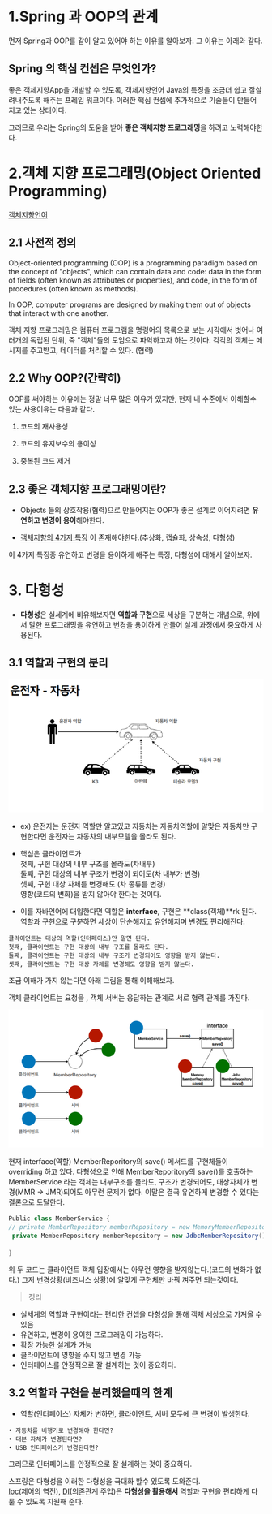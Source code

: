 # 1.Spring 과 OOP의 관계

먼저 Spring과 OOP를 같이 알고 있어야 하는 이유를 알아보자. 그 이유는 아래와 같다.

## Spring 의 핵심 컨셉은 무엇인가?

좋은 객체지향App을 개발할 수 있도록, 객체지향언어 Java의 특징을 조금더 쉽고 잘살려내주도록 해주는 프레임 워크이다. 이러한 핵심 컨셉에 추가적으로 기술들이 만들어 지고 있는 상태이다.

그러므로 우리는 Spring의 도움을 받아 **좋은 객체지향 프로그래밍**을 하려고 노력해야한다.

# 2.객체 지향 프로그래밍(Object Oriented Programming)

[객체지향언어](https://github.com/steadykyu/TIL/blob/master/Java/lamda.md)

## 2.1 사전적 정의

Object-oriented programming (OOP) is a programming paradigm based on the concept of "objects", which can contain data and code: data in the form of fields (often known as attributes or properties), and code, in the form of procedures (often known as methods).

In OOP, computer programs are designed by making them out of objects that interact with one another.

객체 지향 프로그래밍은 컴퓨터 프로그램을 명령어의 목록으로 보는 시각에서 벗어나 여러개의 독립된 단위, 즉 "객체"들의 모임으로 파악하고자 하는 것이다. 각각의 객체는 메시지를 주고받고, 데이터를 처리할 수 있다. (협력)

## 2.2 Why OOP?(간략히)

OOP를 써야하는 이유에는 정말 너무 많은 이유가 있지만, 현재 내 수준에서 이해할수 있는 사용이유는 다음과 같다.

1. 코드의 재사용성

2. 코드의 유지보수의 용이성

3. 중복된 코드 제거

## 2.3 좋은 객체지향 프로그래밍이란?

- Objects 들의 상호작용(협력)으로 만들어지는 OOP가 좋은 설계로 이어지려면 **유연하고 변경이 용이**해야한다.

- [객체지향의 4가지 특징](https://github.com/steadykyu/TIL/blob/master/OOP/OOP%EC%9D%98_4%EA%B0%80%EC%A7%80%ED%8A%B9%EC%A7%95.md) 이 존재해야한다.(추상화, 캡슐화, 상속성, 다형성)

이 4가지 특징중 유연하고 변경을 용이하게 해주는 특징, 다형성에 대해서 알아보자.

# 3. 다형성

- **다형성**은 실세계에 비유해보자면 **역할과 구현**으로 세상을 구분하는 개념으로, 위에서 말한 프로그래밍을 유연하고 변경을 용이하게 만들어 설계 과정에서 중요하게 사용된다.

## 3.1 역할과 구현의 분리

<p align= "center">
<img src= "https://github.com/steadykyu/TIL/blob/master/spring/img/OandS_1.png">
</p>

- ex) 운전자는 운전자 역할만 알고있고 자동차는 자동차역할에 알맞은 자동차만 구현한다면 운전자는 자동차의 내부모델을 몰라도 된다.

- 핵심은 클라이언트가 <br>
  첫째, 구현 대상의 내부 구조를 몰라도(차내부)<br>
  둘째, 구현 대상의 내부 구조가 변경이 되어도(차 내부가 변경)<br>
  셋째, 구현 대상 자체를 변경해도 (차 종류를 변경)<br>
  영향(코드의 변화)을 받지 않아야 한다는 것이다.

- 이를 자바언어에 대입한다면 역할은 **interface**, 구현은 **class(객체)**rk 된다. 역할과 구현으로 구분하면 세상이 단순해지고 유연해지며 변경도 편리해진다.

```
클라이언트는 대상의 역할(인터페이스)만 알면 된다.
첫째, 클라이언트는 구현 대상의 내부 구조를 몰라도 된다.
둘째, 클라이언트는 구현 대상의 내부 구조가 변경되어도 영향을 받지 않는다.
셋째, 클라이언트는 구현 대상 자체를 변경해도 영향을 받지 않는다.
```

조금 이해가 가지 않는다면 아래 그림을 통해 이해해보자.

객체 클라이언트는 요청을 , 객체 서버는 응답하는 관계로 서로 협력 관계를 가진다.

<p align= "center">
<img src= "https://github.com/steadykyu/TIL/blob/master/spring/img/OandS_2.png">
</p>

현재 interface(역할) MemberReporitory의 save() 메서드를 구현체들이 overriding 하고 있다. 다형성으로 인해 MemberReporitory의 save()를 호출하는 MemberService 라는 객체는 내부구조를 몰라도, 구조가 변경되어도, 대상자체가 변경(MMR -> JMR)되어도 아무런 문제가 없다. 이말은 결국 유연하게 변경할 수 있다는 결론으로 도달한다.

```java
Public class MemberService {
// private MemberRepository memberRepository = new MemoryMemberRepository();
 private MemberRepository memberRepository = new JdbcMemberRepository();

}
```

위 두 코드는 클라이언트 객체 입장에서는 아무런 영향을 받지않는다.(코드의 변화가 없다.) 그저 변경상황(비즈니스 상황)에 알맞게 구현체만 바꿔 껴주면 되는것이다.

> 정리

- 실세계의 역할과 구현이라는 편리한 컨셉을 다형성을 통해 객체 세상으로 가져올 수 있음
- 유연하고, 변경이 용이한 프로그래밍이 가능하다.
- 확장 가능한 설계가 가능
- 클라이언트에 영향을 주지 않고 변경 가능
- 인터페이스를 안정적으로 잘 설계하는 것이 중요하다.

## 3.2 역할과 구현을 분리했을때의 한계

- 역할(인터페이스) 자체가 변하면, 클라이언트, 서버 모두에 큰 변경이 발생한다.

```
• 자동차를 비행기로 변경해야 한다면?
• 대본 자체가 변경된다면?
• USB 인터페이스가 변경된다면?
```

그러므로 인터페이스를 안정적으로 잘 설계하는 것이 중요하다.

스프링은 다형성을 이러한 다형성을 극대화 할수 있도록 도와준다.<br>
[Ioc](https://github.com/steadykyu/TIL/blob/master/spring/IOC.md)(제어의 역전), [DI](https://github.com/steadykyu/TIL/blob/master/spring/DI.md)(의존관계 주입)은 **다형성을 활용해서** 역할과 구현을 편리하게 다룰 수 있도록 지원해 준다.
